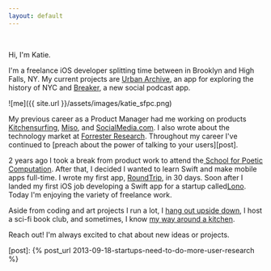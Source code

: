 ```yaml
---
layout: default
---
```


<br>

Hi, I'm Katie. 

I'm a freelance iOS developer splitting time between in Brooklyn and High Falls, NY. My current projects are <a href="http://urbanarchive.nyc">Urban Archive</a>, an app for exploring the history of NYC and <a href="http://breaker.audio">Breaker</a>, a new social podcast app.

![me]({{ site.url }}/assets/images/katie_sfpc.png)

My previous career as a Product Manager had me working on products <a href="https://www.kitchensurfing.com">Kitchensurfing</a>, <a href="https://www.crunchbase.com/organization/miso">Miso</a>, and <a href="https://www.crunchbase.com/organization/socialmedia">SocialMedia.com</a>. I also wrote about the technology market at <a href="https://www.forrester.com/home/">Forrester Research</a>. Throughout my career I've continued to [preach about the power of talking to your users][post].

2 years ago I took a break from product work to attend the<a href="http://sfpc.io/"> School for Poetic Computation</a>. After that, I decided I wanted to learn Swift and make mobile apps full-time. I wrote my first app, <a href="https://itunes.apple.com/us/app/roundtrip-mta/id1023476036?ls=1&mt=8">RoundTrip</a>, in 30 days. Soon after I landed my first iOS job developing a Swift app for a startup called<a href="https://lono.io">Lono</a>. Today I'm enjoying the variety of freelance work. 

Aside from coding and art projects I run a lot, I <a href="https://www.instagram.com/p/BA7XeuCno6A/">hang out upside down</a>, I host a sci-fi book club, and sometimes, I know <a href="https://instagram.com/p/zUvaxNno4W">my way around a kitchen</a>. 

Reach out! I'm always excited to chat about new ideas or projects. 

[post]:      {% post_url 2013-09-18-startups-need-to-do-more-user-research %}

